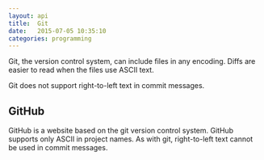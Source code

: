 ```yaml
---
layout: api
title:  Git
date:   2015-07-05 10:35:10
categories: programming
---
```


Git, the version control system, can include files in any encoding. Diffs are easier to
read when the files use ASCII text.

Git does not support right-to-left text in commit messages.

## GitHub

GitHub is a website based on the git version control system. GitHub supports only ASCII in project names. As with git, right-to-left text cannot be used in commit messages.
